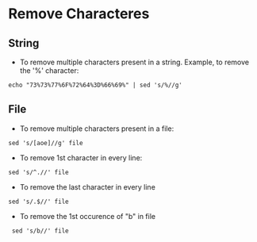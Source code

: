 # Remove Characteres 

## String

- To remove multiple characters present in a string. Example, to remove the '%' character:
```
echo "73%73%77%6F%72%64%3D%66%69%" | sed 's/%//g'
```


## File
- To remove multiple characters present in a file:
```
sed 's/[aoe]//g' file
```

- To remove 1st character in every line:
```
sed 's/^.//' file
```

 - To remove the last character in every line
 ```
 sed 's/.$//' file
 ```

- To remove the 1st occurence of "b" in file
```
 sed 's/b//' file
 ```
 
